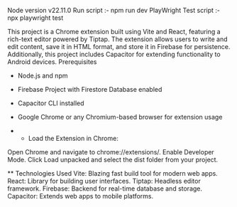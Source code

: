 Node version v22.11.0 
Run script :- npm run dev 
PlayWright Test script :- npx playwright test 

This project is a Chrome extension built using Vite and React, featuring a rich-text editor powered by Tiptap. The extension allows users to write and edit content, save it in HTML format, and store it in Firebase 
for persistence. Additionally, this project includes Capacitor for extending functionality to Android devices.
Prerequisites
 * Node.js and npm
 * Firebase Project with Firestore Database enabled
* Capacitor CLI installed
 * Google Chrome or any Chromium-based browser for extension usage

* * Load the Extension in Chrome:

Open Chrome and navigate to chrome://extensions/.
Enable Developer Mode.
Click Load unpacked and select the dist folder from your project.

** Technologies Used
Vite: Blazing fast build tool for modern web apps.
React: Library for building user interfaces.
Tiptap: Headless editor framework.
Firebase: Backend for real-time database and storage.
Capacitor: Extends web apps to mobile platforms.

